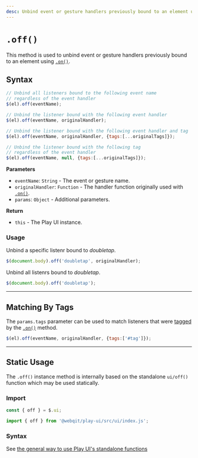 ```yaml
---
desc: Unbind event or gesture handlers previously bound to an element using on().
---
```

# `.off()`

This method is used to unbind event or gesture handlers previously bound to an element using [`.on()`](../on).

## Syntax

```js
// Unbind all listeners bound to the following event name
// regardless of the event handler
$(el).off(eventName);

// Unbind the listener bound with the following event handler  
$(el).off(eventName, originalHandler);

// Unbind the listener bound with the following event handler and tag 
$(el).off(eventName, originalHandler, {tags:[...originalTags]});

// Unbind the listener bound with the following tag 
// regardless of the event handler
$(el).off(eventName, null, {tags:[...originalTags]});
```

**Parameters**

+ `eventName`: `String` - The event or gesture name.
+ `originalHandler`: `Function` - The handler function originally used with [`.on()`](../on).
+ `params`: `Object` - Additional parameters.

**Return**

* `this` - The Play UI instance.

### Usage

Unbind a specific listenr bound to *doubletap*.

```js
$(document.body).off('doubletap', originalHandler);
```

Unbind all listenrs bound to *doubletap*.

```js
$(document.body).off('doubletap');
```

------

## Matching By Tags

The `params.tags` parameter can be used to match listeners that were [tagged](../on#tagging-a-listener) by the [`.on()`](../on) method.

```js
$(el).off(eventName, originalHandler, {tags:['#tag']});
```

------

## Static Usage

The `.off()` instance method is internally based on the standalone `ui/off()` function which may be used statically.

### Import

```js
const { off } = $.ui;
```
```js
import { off } from '@webqit/play-ui/src/ui/index.js';
```

### Syntax

See [the general way to use Play UI's standalone functions](../../../quickstart#use-as-descrete-utilities)

